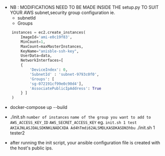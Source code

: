 - NB : MODIFICATIONS NEED TO BE MADE INSIDE THE setup.py TO SUIT YOUR AWS subnet,security group configuration ie.
    - subnetId
    - Groups

```python
    instances = ec2.create_instances(
        ImageId='ami-e0c19f83', 
        MinCount=1, 
        MaxCount=maxMasterInstances,
        KeyName="anisble-ssh-key",
        UserData=data,
        NetworkInterfaces=[
        {
            'DeviceIndex': 0,
            'SubnetId' : 'subnet-9793c0f0',
            'Groups': [
            'sg-072191cf99e0c90d4'],
            'AssociatePublicIpAddress': True            
        } ]   
    )
```

- docker-compose up --build
- ./init.sh `number of instances` `name of the group you want to add to` `AWS_ACCESS_KEY_ID` `AWS_SECRET_ACCESS_KEY` 
    eg. `init.sh 1 test  AKIAJNLASJDALSDKNKLNADCXDA Ad4hTmdi62ALSMDLKASDKASDN3hbu`
    ./init.sh 1 tester2

- after running the init script, your ansible configuration file is created with the host's public ips.
